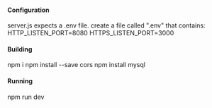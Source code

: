 #### Configuration
<p>
server.js expects a .env file. create a file called ".env" that contains:
<br />
HTTP_LISTEN_PORT=8080
HTTPS_LISTEN_PORT=3000
</p>

#### Building
<p>
npm i
npm install --save cors
npm install mysql
</p>

#### Running
<p>
npm run dev
</p>
